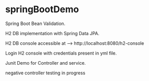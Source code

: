 # springBootDemo
Spring Boot Bean Validation.

H2 DB implementation with Spring Data JPA.

H2 DB console accessible at --> http://localhost:8080/h2-console

Login H2 console with credentials present in yml file.

Junit Demo for Controller and service.

negative controller testing in progress